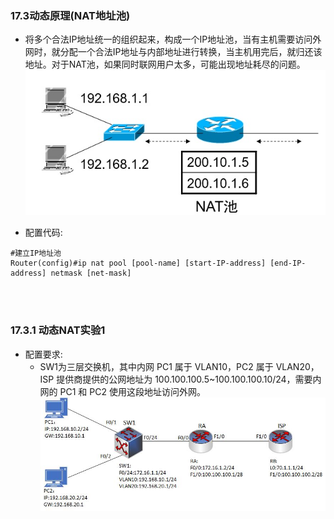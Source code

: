 ### 17.3动态原理(NAT地址池)
- 将多个合法IP地址统一的组织起来，构成一个IP地址池，当有主机需要访问外网时，就分配一个合法IP地址与内部地址进行转换，当主机用完后，就归还该地址。对于NAT池，如果同时联网用户太多，可能出现地址耗尽的问题。
![16.13](../pics/16.13.jpeg)

- 配置代码:
```shell
#建立IP地址池
Router(config)#ip nat pool [pool-name] [start-IP-address] [end-IP-address] netmask [net-mask]
```

<br>
<br>

### 17.3.1 动态NAT实验1
- 配置要求:
  - SW1为三层交换机，其中内网 PC1 属于 VLAN10，PC2 属于 VLAN20，ISP 提供商提供的公网地址为 100.100.100.5~100.100.100.10/24，需要内网的 PC1 和 PC2 使用这段地址访问外网。
  ![16.14](../pics/16.14.jpeg)